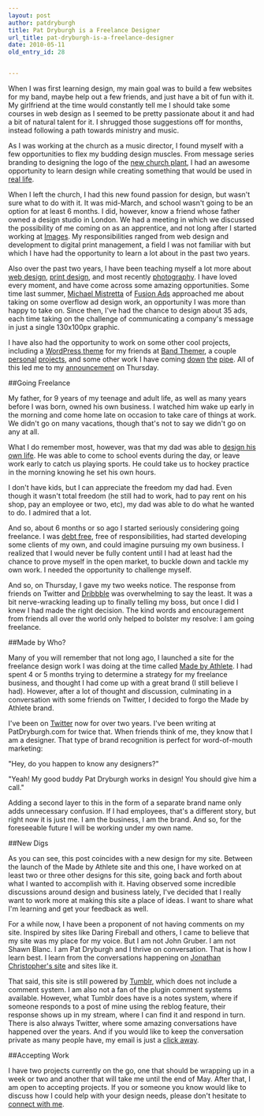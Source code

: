 ```yaml
---
layout: post
author: patdryburgh
title: Pat Dryburgh is a Freelance Designer
url_title: pat-dryburgh-is-a-freelance-designer
date: 2010-05-11
old_entry_id: 28


---
```


When I was first learning design, my main goal was to build a few websites for my band, maybe help out a few friends, and just have a bit of fun with it. My girlfriend at the time would constantly tell me I should take some courses in web design as I seemed to be pretty passionate about it and had a bit of natural talent for it. I shrugged those suggestions off for months, instead following a path towards ministry and music.

As I was working at the church as a music director, I found myself with a few opportunities to flex my budding design muscles. From message series branding to designing the logo of the [new church plant](http://connexuscommunity.com), I had an awesome opportunity to learn design while creating something that would be used in [real life](http://www.flickr.com/photos/patdryburgh/2436913464/).

When I left the church, I had this new found passion for design, but wasn't sure what to do with it. It was mid-March, and school wasn't going to be an option for at least 6 months. I did, however, know a friend whose father owned a design studio in London. We had a meeting in which we discussed the possibility of me coming on as an apprentice, and not long after I started working at [Images](http://images.ca). My responsibilities ranged from web design and development to digital print management, a field I was not familiar with but which I have had the opportunity to learn a lot about in the past two years.

Also over the past two years, I have been teaching myself a lot more about [web design](http://work.patdryburgh.com/patdryburgh#163801/Tongue-Twisted-Ink), [print design](http://work.patdryburgh.com/patdryburgh#114317/-Finish-Strong-Single), and most recently [photography](http://www.flickr.com/photos/patdryburgh/). I have loved every moment, and have come across some amazing opportunities. Some time last summer, [Michael Mistretta](http://michaelmistretta.com) of [Fusion Ads](http://fusionads.net) approached me about taking on some overflow ad design work, an opportunity I was more than happy to take on. Since then, I've had the chance to design about 35 ads, each time taking on the challenge of communicating a company's message in just a single 130x100px graphic.

I have also had the opportunity to work on some other cool projects, including a [WordPress theme](http://work.patdryburgh.com/patdryburgh#163804/Band-Themer-Theme) for my friends at [Band Themer](http://bandthemer.com), a couple [personal](http://johnandpat.net/) [projects](http://londonguitarlessons.ca/), and some other work I have coming [down](http://dribbble.com/shots/18987-Heavybad) [the](http://dribbble.com/shots/16749-John-Las) [pipe](http://dribbble.com/shots/15490-Design-Squish-Test). All of this led me to my [announcement](http://patdryburgh.com/post/577009414/well-ive-resigned-from-my-full-time-job-and) on Thursday.

##Going Freelance

My father, for 9 years of my teenage and adult life, as well as many years before I was born, owned his own business. I watched him wake up early in the morning and come home late on occasion to take care of things at work. We didn't go on many vacations, though that's not to say we didn't go on any at all.

What I do remember most, however, was that my dad was able to [design his own life](http://patdryburgh.com/post/470554651/designing-my-life). He was able to come to school events during the day, or leave work early to catch us playing sports. He could take us to hockey practice in the morning knowing he set his own hours.

I don't have kids, but I can appreciate the freedom my dad had. Even though it wasn't total freedom (he still had to work, had to pay rent on his shop, pay an employee or two, etc), my dad was able to do what he wanted to do. I admired that a lot.

And so, about 6 months or so ago I started seriously considering going freelance. I was [debt free](http://patdryburgh.com/post/205848198/my-greatest-accomplishment-ever), free of responsibilities, had started developing some clients of my own, and could imagine pursuing my own business. I realized that I would never be fully content until I had at least had the chance to prove myself in the open market, to buckle down and tackle my own work. I needed the opportunity to challenge myself.

And so, on Thursday, I gave my two weeks notice. The response from friends on Twitter and [Dribbble](http://dribbble.com/shots/19414-I-Resign) was overwhelming to say the least. It was a bit nerve-wracking leading up to finally telling my boss, but once I did I knew I had made the right decision. The kind words and encouragement from friends all over the world only helped to bolster my resolve: I am going freelance.

##Made by Who?

Many of you will remember that not long ago, I launched a site for the freelance design work I was doing at the time called [Made by Athlete](http://patdryburgh.com/post/487179297/open-for-business). I had spent 4 or 5 months trying to determine a strategy for my freelance business, and thought I had come up with a great brand (I still believe I had). However, after a lot of thought and discussion, culminating in a conversation with some friends on Twitter, I decided to forgo the Made by Athlete brand.

I've been on [Twitter](http://twitter.com/patdryburgh.com) now for over two years. I've been writing at PatDryburgh.com for twice that. When friends think of me, they know that I am a designer. That type of brand recognition is perfect for word-of-mouth marketing:

"Hey, do you happen to know any designers?"

"Yeah! My good buddy Pat Dryburgh works in design! You should give him a call."

Adding a second layer to this in the form of a separate brand name only adds unnecessary confusion. If I had employees, that's a different story, but right now it is just me. I am the business, I am the brand. And so, for the foreseeable future I will be working under my own name.

##New Digs

As you can see, this post coincides with a new design for my site. Between the launch of the Made by Athlete site and this one, I have worked on at least two or three other designs for this site, going back and forth about what I wanted to accomplish with it. Having observed some incredible discussions around design and business lately, I've decided that I really want to work more at making this site a place of ideas. I want to share what I'm learning and get your feedback as well.

For a while now, I have been a proponent of not having comments on my site. Inspired by sites like Daring Fireball and others, I came to believe that my site was my place for my voice. But I am not John Gruber. I am not Shawn Blanc. I am Pat Dryburgh and I thrive on conversation. That is how I learn best. I learn from the conversations happening on [Jonathan Christopher's site](http://mondaybynoon.com) and sites like it.

That said, this site is still powered by [Tumblr](http://tumblr.com), which does not include a comment system. I am also not a fan of the plugin comment systems available. However, what Tumblr does have is a notes system, where if someone responds to a post of mine using the reblog feature, their response shows up in my stream, where I can find it and respond in turn. There is also always Twitter, where some amazing conversations have happened over the years. And if you would like to keep the conversation private as many people have, my email is just a [click away](mailto:hello@patdryburgh.com).

##Accepting Work

I have two projects currently on the go, one that should be wrapping up in a week or two and another that will take me until the end of May. After that, I am open to accepting projects. If you or someone you know would like to discuss how I could help with your design needs, please don't hesitate to <a href="http://patdryburgh.com/connect/">connect with me</a>.
